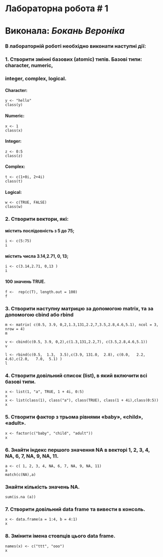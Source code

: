 


<div class="container-fluid main-container">




<div class="fluid-row" id="header">




</div>


<div id="лабораторна-робота-1" class="section level1">
<h1>Лабораторна робота # 1</h1>
</div>
<div id="виконала-бокань-вероніка" class="section level1">
<h1>Виконала: <em>Бокань Вероніка</em></h1>
<div id="в-лабораторній-роботі-необхідно-виконати-наступні-дії" class="section level3">
<h3>В лабораторній роботі необхідно виконати наступні дії:</h3>
</div>
<div id="створити-змінні-базових-atomic-типів.-базові-типи-character-numeric" class="section level3">
<h3>1. Створити змінні базових (atomic) типів. Базові типи: character, numeric,</h3>
</div>
<div id="integer-complex-logical." class="section level3">
<h3>integer, complex, logical.</h3>
<div id="character" class="section level4">
<h4>Character:</h4>
<pre class="{r}"><code class="hljs">y &lt;- "hello"
class(y)</code></pre>
</div>
<div id="numeric" class="section level4">
<h4>Numeric:</h4>
<pre class="{r}"><code class="hljs">x &lt;- 1
class(x)</code></pre>
</div>
<div id="integer" class="section level4">
<h4>Integer:</h4>
<pre class="{r}"><code class="hljs">z &lt;- 0:5
class(z)</code></pre>
</div>
<div id="complex" class="section level4">
<h4>Complex:</h4>
<pre class="{r}"><code class="hljs">t &lt;- c(1+0i, 2+4i)
class(t)</code></pre>
</div>
<div id="logical" class="section level4">
<h4>Logical:</h4>
<pre class="{r}"><code class="hljs">w &lt;- c(TRUE, FALSE)
class(w)</code></pre>
</div>
</div>
<div id="створити-вектори-які" class="section level3">
<h3>2. Створити вектори, які:</h3>
<div id="містить-послідовність-з-5-до-75" class="section level4">
<h4>містить послідовність з 5 до 75;</h4>
<pre class="{r}"><code class="hljs">i &lt;- c(5:75)
i</code></pre>
</div>
<div id="містить-числа-3.142.71-0-13" class="section level4">
<h4>містить числа 3.14,2.71, 0, 13;</h4>
<pre class="{r}"><code class="hljs">i &lt;- c(3.14,2.71, 0,13 )
i</code></pre>
</div>
<div id="значень-true." class="section level4">
<h4>100 значень TRUE.</h4>
<pre class="{r}"><code class="hljs">f &lt;-  rep(c(T), length.out = 100)
f</code></pre>
</div>
</div>
<div id="створити-наступну-матрицю-за-допомогою-matrix-та-за-допомогою-cbind-або-rbind" class="section level3">
<h3>3. Створити наступну матрицю за допомогою matrix, та за допомогою cbind або rbind</h3>
<pre class="{r}"><code class="hljs">m &lt;- matrix( c(0.5, 3.9, 0,2,1.3,131,2.2,7,3.5,2.8,4.6,5.1), ncol = 3,  nrow = 4)
m</code></pre>
<pre class="{r}"><code class="hljs">v &lt;- cbind(c(0.5, 3.9, 0,2),c(1.3,131,2.2,7), c(3.5,2.8,4.6,5.1))
v</code></pre>
<pre class="{r}"><code class="hljs">l &lt;- rbind(c(0.5,  1.3,  3.5),c(3.9, 131.0,  2.8), c(0.0,   2.2,  4.6),c(2.0,   7.0,  5.1) )
l</code></pre>
</div>
<div id="створити-довільний-список-list-в-який-включити-всі-базові-типи." class="section level3">
<h3>4. Створити довільний список (list), в який включити всі базові типи.</h3>
<pre class="{r}"><code class="hljs">x &lt;- list(1, "a", TRUE, 1 + 4i, 0:5)
x
x &lt;- list(class(1), class("a"), class(TRUE), class(1 + 4i),class(0:5))
x</code></pre>
</div>
<div id="створити-фактор-з-трьома-рівнями-baby-child-adult." class="section level3">
<h3>5. Створити фактор з трьома рівнями «baby», «child», «adult».</h3>
<pre class="{r}"><code class="hljs">x &lt;- factor(c("baby", "child", "adult"))
x</code></pre>
</div>
<div id="знайти-індекс-першого-значення-na-в-векторі-1-2-3-4-na-6-7-na-9-na-11." class="section level3">
<h3>6. Знайти індекс першого значення NA в векторі 1, 2, 3, 4, NA, 6, 7, NA, 9, NA, 11.</h3>
<pre class="{r}"><code class="hljs">a &lt;- c( 1, 2, 3, 4, NA, 6, 7, NA, 9, NA, 11)
a
match(c(NA),a)</code></pre>
</div>
<div id="знайти-кількість-значень-na." class="section level3">
<h3>Знайти кількість значень NA.</h3>
<pre class="{r}"><code class="hljs">sum(is.na (a))</code></pre>
</div>
<div id="створити-довільний-data-frame-та-вивести-в-консоль." class="section level3">
<h3>7. Створити довільний data frame та вивести в консоль.</h3>
<pre class="{r}"><code class="hljs">x &lt;- data.frame(a = 1:4, b = 4:1)
x</code></pre>
</div>
<div id="змінити-імена-стовпців-цього-data-frame." class="section level3">
<h3>8. Змінити імена стовпців цього data frame.</h3>
<pre class="{r}"><code class="hljs">names(x) &lt;- c("ttt", "ooo")
x</code></pre>
</div>
</div>




</div>















